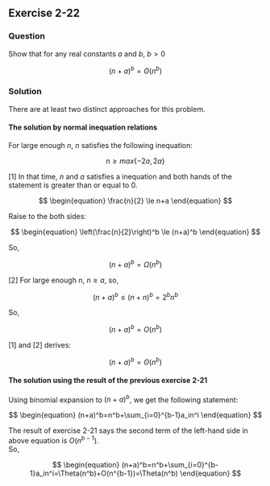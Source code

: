 ## Exercise 2-22
### Question

Show that for any real constants $a$ and $b$, $b > 0$  

$$
\begin{equation}
(n+a)^b=ʘ(n^b)
\end{equation}
$$


### Solution

There are at least two distinct approaches for this problem.



#### The solution by normal inequation relations

For large enough $n$, $n$ satisfies the following inequation:

$$
\begin{equation}
    n \ge max\{-2a, 2a\}
\end{equation}
$$

\[1\] In that time, $n$ and $a$ satisfies a inequation and both hands of the statement is greater than or equal to 0.

$$
\begin{equation}
    \frac{n}{2} \le n+a
\end{equation}
$$

Raise to the both sides:


$$
\begin{equation}
    \left(\frac{n}{2}\right)^b \le (n+a)^b
\end{equation}
$$

So,

$$
\begin{equation}
    (n+a)^b=\Omega(n^b)
\end{equation}
$$

\[2\] For large enough n, $n \ge a$, so,


$$
\begin{equation}
    (n+a)^b \le (n+n)^b=2^bn^b
\end{equation}
$$

So,

$$
\begin{equation}
    (n+a)^b=O(n^b)
\end{equation}
$$

\[1\] and \[2\] derives:

$$
\begin{equation}
(n+a)^b=ʘ(n^b)
\end{equation}
$$

#### The solution using the result of the previous exercise 2-21

Using binomial expansion to $(n+a)^b$, we get the following statement:

$$
\begin{equation}
(n+a)^b=n^b+\sum_{i=0}^{b-1}a_in^i
\end{equation}
$$

The result of exercise 2-21 says the second term of the left-hand side in above equation is $O(n^{b-1})$.  
So,

$$
\begin{equation}
(n+a)^b=n^b+\sum_{i=0}^{b-1}a_in^i=\Theta(n^b)+O(n^{b-1})=\Theta(n^b)
\end{equation}
$$




